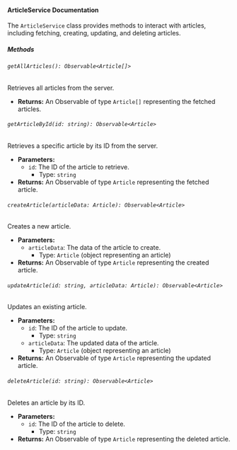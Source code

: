 #### ArticleService Documentation

The `ArticleService` class provides methods to interact with articles, including fetching, creating, updating, and deleting articles.

##### Methods

###### `getAllArticles(): Observable<Article[]>`

Retrieves all articles from the server.

- **Returns:** An Observable of type `Article[]` representing the fetched articles.

###### `getArticleById(id: string): Observable<Article>`

Retrieves a specific article by its ID from the server.

- **Parameters:**
  - `id`: The ID of the article to retrieve.
    - Type: `string`
- **Returns:** An Observable of type `Article` representing the fetched article.

###### `createArticle(articleData: Article): Observable<Article>`

Creates a new article.

- **Parameters:**
  - `articleData`: The data of the article to create.
    - Type: `Article` (object representing an article)
- **Returns:** An Observable of type `Article` representing the created article.

###### `updateArticle(id: string, articleData: Article): Observable<Article>`

Updates an existing article.

- **Parameters:**
  - `id`: The ID of the article to update.
    - Type: `string`
  - `articleData`: The updated data of the article.
    - Type: `Article` (object representing an article)
- **Returns:** An Observable of type `Article` representing the updated article.

###### `deleteArticle(id: string): Observable<Article>`

Deletes an article by its ID.

- **Parameters:**
  - `id`: The ID of the article to delete.
    - Type: `string`
- **Returns:** An Observable of type `Article` representing the deleted article.

